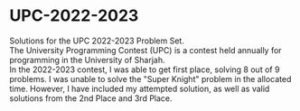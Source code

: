 # UPC-2022-2023
Solutions for the UPC 2022-2023 Problem Set.  
The University Programming Contest (UPC) is a contest held annually for programming in the University of Sharjah.  
In the 2022-2023 contest, I was able to get first place, solving 8 out of 9 problems. I was unable to solve the "Super Knight" problem in the allocated time. However, I have included my attempted solution, as well as valid solutions from the 2nd Place and 3rd Place.  
